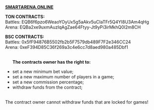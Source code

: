 <b><a href="https://smartarena.online" target="_blank">SMARTARENA.ONLINE</a></b>

<b>TON CONTRACTS:</b><br>
Battles: EQB6f6pzo6WeaoYOyUx5g5aAkv5uCIaTFr5Q4YI8U3Am4qHg
<br>
Arena: EQBa2xe9uxmAuzIqAgZae64Ftyy-Jt9yPi3irMkhQ0l2m8CH

<b>BSC CONTRACTS:</b><br>
Battles: 0x5fF94876B5502fb2b5F7579db489F7F2e346CC24
<br>
Arena: 0xeF394D85C36f269a3c4e6cc7d8aed980a485Dbf1
<br><br><ul>
<b>The contracts owner has the right to:</b>
<li> set a new minimum bet value;
<li> set a new maximum number of players in a game;
<li> set a new commission percentage;
<li> withdraw funds from the contract;</ul><br>
The contract owner cannot withdraw funds that are locked for games!
